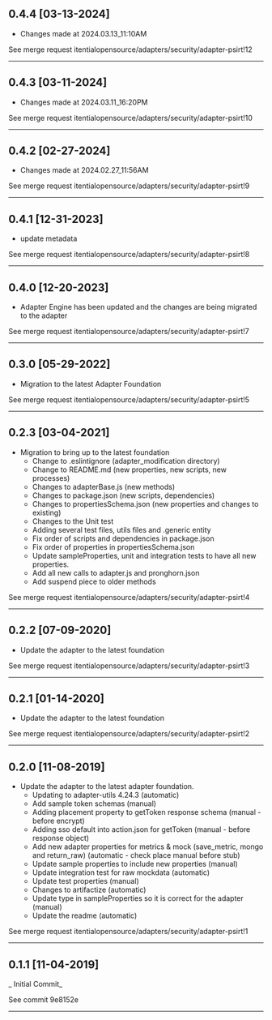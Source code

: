 
## 0.4.4 [03-13-2024]

* Changes made at 2024.03.13_11:10AM

See merge request itentialopensource/adapters/security/adapter-psirt!12

---

## 0.4.3 [03-11-2024]

* Changes made at 2024.03.11_16:20PM

See merge request itentialopensource/adapters/security/adapter-psirt!10

---

## 0.4.2 [02-27-2024]

* Changes made at 2024.02.27_11:56AM

See merge request itentialopensource/adapters/security/adapter-psirt!9

---

## 0.4.1 [12-31-2023]

* update metadata

See merge request itentialopensource/adapters/security/adapter-psirt!8

---

## 0.4.0 [12-20-2023]

* Adapter Engine has been updated and the changes are being migrated to the adapter

See merge request itentialopensource/adapters/security/adapter-psirt!7

---

## 0.3.0 [05-29-2022]

* Migration to the latest Adapter Foundation

See merge request itentialopensource/adapters/security/adapter-psirt!5

---

## 0.2.3 [03-04-2021]

- Migration to bring up to the latest foundation
  - Change to .eslintignore (adapter_modification directory)
  - Change to README.md (new properties, new scripts, new processes)
  - Changes to adapterBase.js (new methods)
  - Changes to package.json (new scripts, dependencies)
  - Changes to propertiesSchema.json (new properties and changes to existing)
  - Changes to the Unit test
  - Adding several test files, utils files and .generic entity
  - Fix order of scripts and dependencies in package.json
  - Fix order of properties in propertiesSchema.json
  - Update sampleProperties, unit and integration tests to have all new properties.
  - Add all new calls to adapter.js and pronghorn.json
  - Add suspend piece to older methods

See merge request itentialopensource/adapters/security/adapter-psirt!4

---

## 0.2.2 [07-09-2020]

- Update the adapter to the latest foundation

See merge request itentialopensource/adapters/security/adapter-psirt!3

---

## 0.2.1 [01-14-2020]

- Update the adapter to the latest foundation

See merge request itentialopensource/adapters/security/adapter-psirt!2

---

## 0.2.0 [11-08-2019]

- Update the adapter to the latest adapter foundation.
  - Updating to adapter-utils 4.24.3 (automatic)
  - Add sample token schemas (manual)
  - Adding placement property to getToken response schema (manual - before encrypt)
  - Adding sso default into action.json for getToken (manual - before response object)
  - Add new adapter properties for metrics & mock (save_metric, mongo and return_raw) (automatic - check place manual before stub)
  - Update sample properties to include new properties (manual)
  - Update integration test for raw mockdata (automatic)
  - Update test properties (manual)
  - Changes to artifactize (automatic)
  - Update type in sampleProperties so it is correct for the adapter (manual)
  - Update the readme (automatic)

See merge request itentialopensource/adapters/security/adapter-psirt!1

---

## 0.1.1 [11-04-2019]

_ Initial Commit_

See commit 9e8152e

---

